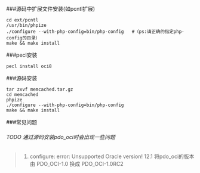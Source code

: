 
###源码中扩展文件安装(如pcntl扩展)
```
cd ext/pcntl
/usr/bin/phpize
./configure --with-php-config=bin/php-config   #（ps:请正确的指定php-config的目录）
make && make install
```

###pecl安装
```
pecl install oci8
```

###源码安装
```
tar zxvf memcached.tar.gz
cd memcached
phpize
./configure --with-php-config=bin/php-config 
make && make install
```

###常见问题
###### TODO 通过源码安装pdo_oci时会出现一些问题
> 1. configure: error: Unsupported Oracle version! 12.1
> 将pdo_oci的版本由 PDO_OCI-1.0 换成 PDO_OCI-1.0RC2

